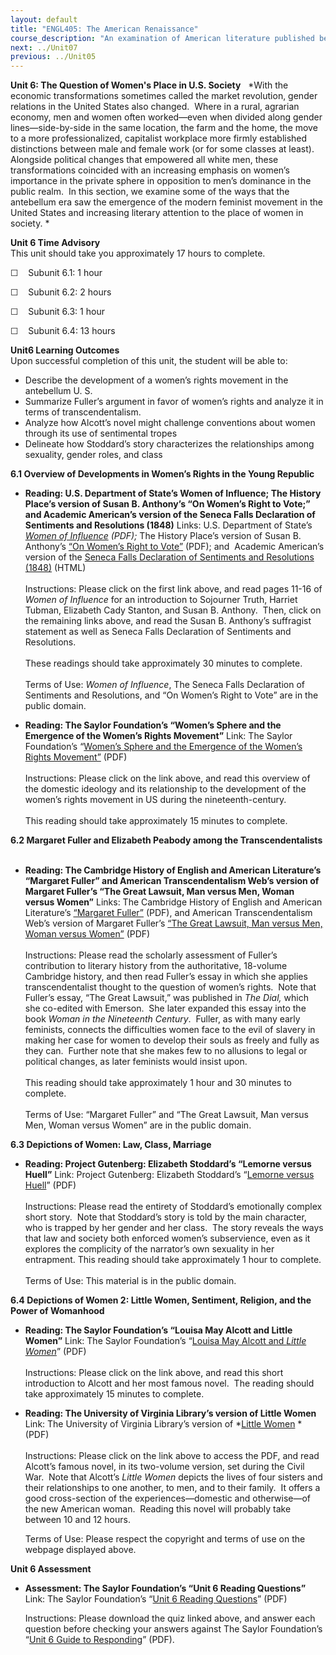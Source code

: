 ```yaml
---
layout: default
title: "ENGL405: The American Renaissance"
course_description: "An examination of American literature published between the 1830s and 1860s, focusing on the socio-cultural context that lead to the dramatic outburst of literary creativity in this era."
next: ../Unit07
previous: ../Unit05
---
```

**Unit 6: The Question of Women's Place in U.S. Society** <span
id="6"></span> 
*With the economic transformations sometimes called the market
revolution, gender relations in the United States also changed.  Where
in a rural, agrarian economy, men and women often worked—even when
divided along gender lines—side-by-side in the same location, the farm
and the home, the move to a more professionalized, capitalist workplace
more firmly established distinctions between male and female work (or
for some classes at least).  Alongside political changes that empowered
all white men, these transformations coincided with an increasing
emphasis on women’s importance in the private sphere in opposition to
men’s dominance in the public realm.  In this section, we examine some
of the ways that the antebellum era saw the emergence of the modern
feminist movement in the United States and increasing literary attention
to the place of women in society. *

**Unit 6 Time Advisory**  
This unit should take you approximately 17 hours to complete.  
  
 ☐    Subunit 6.1: 1 hour  
  
 ☐    Subunit 6.2: 2 hours  
  
 ☐    Subunit 6.3: 1 hour  
  
 ☐    Subunit 6.4: 13 hours

**Unit6 Learning Outcomes**  
Upon successful completion of this unit, the student will be able to:  
  
-   <span dir="LTR">Describe the development of a women’s rights
    movement in the antebellum U. S.</span>
-   <span dir="LTR">Summarize Fuller’s argument in favor of women’s
    rights and analyze it in terms of transcendentalism.</span>
-   <span dir="LTR">Analyze how Alcott’s novel might challenge
    conventions about women through its use of sentimental tropes</span>
-   <span dir="LTR">Delineate how Stoddard’s story characterizes the
    relationships among sexuality, gender roles, and class</span>

**6.1 Overview of Developments in Women’s Rights in the Young Republic**
<span id="6.1"></span> 
-   **Reading: U.S. Department of State’s Women of Influence; The
    History Place’s version of Susan B. Anthony’s “On Women’s Right to
    Vote;” and Academic American’s version of the Seneca Falls
    Declaration of Sentiments and Resolutions (1848)**
    Links: U.S. Department of State’s *[Women of
    Influence](http://www.america.gov/media/pdf/books/womeninfln.pdf#popup) *(PDF)*;*
    The History Place’s version of Susan B. Anthony’s [“On Women’s Right
    to
    Vote”](http://www.saylor.org/site/wp-content/uploads/2011/11/SAYLOR-ENGL405-6.1-VOTE.pdf)
    (PDF); and  Academic American’s version of the [Seneca Falls
    Declaration of Sentiments and Resolutions
    (1848)](http://www.academicamerican.com/expansion_antebellum/docs/senecafallsdec.html)
    (HTML)  
        
     Instructions: Please click on the first link above, and read pages
    11-16 of *Women of Influence* for an introduction to Sojourner
    Truth, Harriet Tubman, Elizabeth Cady Stanton, and Susan B.
    Anthony.  Then, click on the remaining links above, and read the
    Susan B. Anthony’s suffragist statement as well as Seneca Falls
    Declaration of Sentiments and Resolutions.    
        
     These readings should take approximately 30 minutes to complete.  
        
     Terms of Use: *Women of Influence*, The Seneca Falls Declaration of
    Sentiments and Resolutions, and “On Women’s Right to Vote” are in
    the public domain.

-   **Reading: The Saylor Foundation’s “Women’s Sphere and the Emergence
    of the Women’s Rights Movement”**
    Link: The Saylor Foundation’s “[Women’s Sphere and the Emergence of
    the Women’s Rights
    Movement”](http://www.saylor.org/site/wp-content/uploads/2012/08/ENGL405-6.1-Womens-Sphere-and-the-Emergence-of-the-Womens-Rights-Movement-FINAL.pdf)
    (PDF)  
        
     Instructions: Please click on the link above, and read this
    overview of the domestic ideology and its relationship to the
    development of the women’s rights movement in US during the
    nineteenth-century.   
        
     This reading should take approximately 15 minutes to complete.

**6.2 Margaret Fuller and Elizabeth Peabody among the
Transcendentalists** <span id="6.2"></span> 
-   **Reading: The Cambridge History of English and American
    Literature’s “Margaret Fuller” and American Transcendentalism Web’s
    version of Margaret Fuller’s “The Great Lawsuit, Man versus Men,
    Woman versus Women”**
    Links: The Cambridge History of English and American Literature’s
    [“Margaret
    Fuller”](http://www.saylor.org/site/wp-content/uploads/2012/02/ENGL405-6.2-Transcendentalism.pdf) (PDF),
    and American Transcendentalism Web’s version of Margaret Fuller’s
    [“The Great Lawsuit, Man versus Men, Woman versus
    Women”](http://www.saylor.org/site/wp-content/uploads/2011/11/SAYLOR-ENGL405-6.2-LAWSUIT.pdf) (PDF)  
        
     Instructions: Please read the scholarly assessment of Fuller’s
    contribution to literary history from the authoritative, 18-volume
    Cambridge history, and then read Fuller’s essay in which she applies
    transcendentalist thought to the question of women’s rights.  Note
    that Fuller’s essay, “The Great Lawsuit,” was published in *The
    Dial,* which she co-edited with Emerson.  She later expanded this
    essay into the book *Woman in the Nineteenth Century*.  Fuller, as
    with many early feminists, connects the difficulties women face to
    the evil of slavery in making her case for women to develop their
    souls as freely and fully as they can.  Further note that she makes
    few to no allusions to legal or political changes, as later
    feminists would insist upon.   
        
     This reading should take approximately 1 hour and 30 minutes to
    complete.  
        
     Terms of Use: “Margaret Fuller” and “The Great Lawsuit, Man versus
    Men, Woman versus Women” are in the public domain.

**6.3 Depictions of Women: Law, Class, Marriage** <span
id="6.3"></span> 
-   **Reading: Project Gutenberg: Elizabeth Stoddard’s “Lemorne versus
    Huell”**
    Link: Project Gutenberg: Elizabeth Stoddard’s “[Lemorne versus
    Huell](http://www.saylor.org/site/wp-content/uploads/2011/11/SAYLOR-ENGL405-6.3-LEMORNE.pdf)”
    (PDF)  
                              
     Instructions: Please read the entirety of Stoddard’s emotionally
    complex short story.  Note that Stoddard’s story is told by the main
    character, who is trapped by her gender and her class.  The story
    reveals the ways that law and society both enforced women’s
    subservience, even as it explores the complicity of the narrator’s
    own sexuality in her entrapment. This reading should take
    approximately 1 hour to complete.  
        
     Terms of Use: This material is in the public domain.

**6.4 Depictions of Women 2: Little Women, Sentiment, Religion, and the
Power of Womanhood** <span id="6.4"></span> 
-   **Reading: The Saylor Foundation’s “Louisa May Alcott and Little
    Women”**
    Link: The Saylor Foundation’s “[Louisa May Alcott and *Little
    Women*](http://www.saylor.org/site/wp-content/uploads/2012/05/ENGL405-OC-6.4-FINAL.pdf)”
    (PDF)  
        
     Instructions: Please click on the link above, and read this short
    introduction to Alcott and her most famous novel.  The reading
    should take approximately 15 minutes to complete.

-   **Reading: The University of Virginia Library’s version of Little
    Women**
    Link: The University of Virginia Library’s version of *[Little
    Women](http://www.saylor.org/site/wp-content/uploads/2011/11/SAYLOR-ENGL405-6.4-LITTLEWOMEN.pdf) *(PDF)  
        
     Instructions: Please click on the link above to access the PDF, and
    read Alcott’s famous novel, in its two-volume version, set during
    the Civil War.  Note that Alcott’s *Little Women* depicts the lives
    of four sisters and their relationships to one another, to men, and
    to their family.  It offers a good cross-section of the
    experiences—domestic and otherwise—of the new American woman. 
    Reading this novel will probably take between 10 and 12 hours.  
      
     Terms of Use: Please respect the copyright and terms of use on the
    webpage displayed above.

**Unit 6 Assessment** <span id="6.5"></span> 
-   **Assessment: The Saylor Foundation’s “Unit 6 Reading Questions”**
    Link: The Saylor Foundation’s “[Unit 6 Reading
    Questions](http://www.saylor.org/site/wp-content/uploads/2012/07/ENGL405.Unit-6.Reading-Assessment.FINAL_.pdf)”
    (PDF)  
      
     Instructions: Please download the quiz linked above, and answer
    each question before checking your answers against The Saylor
    Foundation’s “[Unit 6 Guide to
    Responding](http://www.saylor.org/site/wp-content/uploads/2012/07/ENGL405.Unit5_.Guideto-Responding-assessment.FINAL_1.pdf)”
    (PDF).


